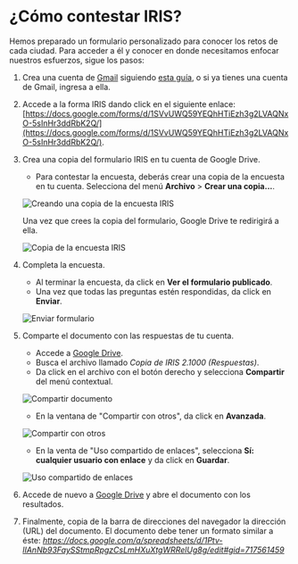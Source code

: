 # ¿Cómo contestar IRIS?

Hemos preparado un formulario personalizado para conocer los retos de cada ciudad. Para acceder a él y conocer en donde necesitamos enfocar nuestros esfuerzos, sigue los pasos:

1. Crea una cuenta de [Gmail](http://www.gmail.com) siguiendo [esta guía](https://accounts.google.com/SignUp?hl=es-419), o si ya tienes una cuenta de Gmail, ingresa a ella.

2. Accede a la forma IRIS dando click en el siguiente enlace: [https://docs.google.com/forms/d/1SVvUWQ59YEQhHTiEzh3g2LVAQNxO-5sInHr3ddRbK2Q/](https://docs.google.com/forms/d/1SVvUWQ59YEQhHTiEzh3g2LVAQNxO-5sInHr3ddRbK2Q/).

3. Crea una copia del formulario IRIS en tu cuenta de Google Drive. 
   * Para contestar la encuesta, deberás crear una copia de la encuesta en tu cuenta. Selecciona del menú **Archivo** > **Crear una copia...**. 

   ![Creando una copia de la encuesta IRIS](static/images/3a_crear_una_copia.png)
   
   Una vez que crees la copia del formulario, Google Drive te redirigirá a ella.
   
   ![Copia de la encuesta IRIS](static/images/3b_formulario.png)
   
4. Completa la encuesta. 
   * Al terminar la encuesta, da click en **Ver el formulario publicado**.    
   * Una vez que todas las preguntas estén respondidas, da click en **Enviar**.
    
   ![Enviar formulario](static/images/4a_enviar_encuesta.png)

5. Comparte el documento con las respuestas de tu cuenta.
   * Accede a [Google Drive](http://drive.google.com).
   * Busca el archivo llamado *Copia de IRIS 2.1000 (Respuestas)*. 
   * Da click en el archivo con el botón derecho y selecciona **Compartir** del menú contextual.
   
   ![Compartir documento](static/images/5a_compartir_documento.png)
   * En la ventana de "Compartir con otros", da click en **Avanzada**.
   
   ![Compartir con otros](static/images/5b_compartir_con_otros)
   * En la venta de "Uso compartido de enlaces", selecciona **Sí: cualquier usuario con enlace** y da click en **Guardar**.
   
   ![Uso compartido de enlaces](static/images/5c_uso_compartido.png)
   
6. Accede de nuevo a [Google Drive](http://drive.google.com) y abre el documento con los resultados. 
7. Finalmente, copia de la barra de direcciones del navegador la dirección (URL) del documento. El documento debe tener un formato similar a éste: *https://docs.google.com/a/spreadsheets/d/1Ptv-lIAnNb93FaySStmpRpgzCsLmHXuXtgWRRelUg8g/edit#gid=717561459*


